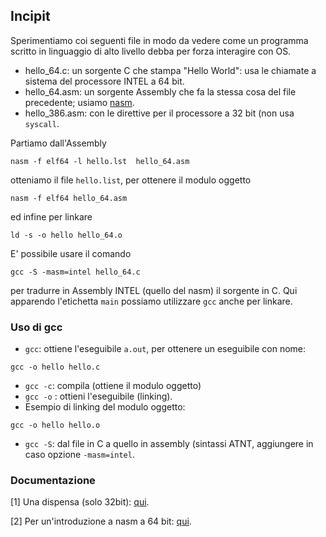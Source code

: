## Incipit

Sperimentiamo coi seguenti file in modo da vedere come un programma scritto in linguaggio di alto livello debba per forza interagire con OS.

- hello_64.c: un sorgente C che stampa "Hello World": usa le chiamate a sistema del processore INTEL a 64 bit.
- hello_64.asm: un sorgente Assembly che fa la stessa cosa del file precedente; usiamo [nasm](http://www.nasm.us/).
- hello_386.asm: con le direttive per il processore a 32 bit (non usa `syscall`.

Partiamo dall'Assembly
```
nasm -f elf64 -l hello.lst  hello_64.asm
```
otteniamo il file `hello.list`, per ottenere il modulo oggetto
```
nasm -f elf64 hello_64.asm
```
ed infine per linkare
```
ld -s -o hello hello_64.o
```

E' possibile usare il comando 
```
gcc -S -masm=intel hello_64.c
```
per tradurre in Assembly INTEL (quello del nasm) il sorgente in C. Qui apparendo l'etichetta `main` possiamo utilizzare `gcc` anche per linkare.

### Uso di gcc
- `gcc`: ottiene l'eseguibile `a.out`, per ottenere un eseguibile con nome:

`
gcc -o hello hello.c
`
- `gcc -c`: compila (ottiene il modulo oggetto)
- `gcc -o`	: ottieni l'eseguibile (linking).
- Esempio di linking del modulo oggetto:

`
gcc -o hello hello.o
`
- `gcc -S`: dal file in C a quello in assembly (sintassi ATNT, aggiungere in caso opzione `-masm=intel`.

### Documentazione

[1] Una dispensa (solo 32bit): [qui](https://pacman128.github.io/static/pcasm-book-italian.pdf).

[2] Per un'introduzione a nasm a 64 bit: [qui](http://www.lomont.org/Math/Papers/2009/Introduction%20to%20x64%20Assembly.pdf).